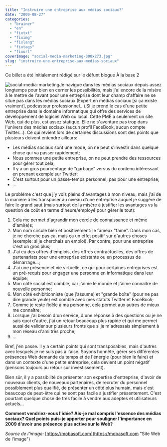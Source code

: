 ```yaml
---
title: "Instruire une entreprise aux médias sociaux?"
date: "2009-08-27"
categories: 
  - "brainer"
  - "en"
  - "fixtxt"
  - "fiximg"
  - "fixlang"
  - "fixtags"
  - "fixurl"
coverImage: "social-media-marketing-300x273.jpg"
slug: "instruire-une-entreprise-aux-medias-sociaux"
---
```


Ce billet a été initialement rédigé sur le défunt blogue À la base 2

![social-media-marketing](images/social-media-marketing-300x273.jpg "social-media-marketing")Je navigue dans les médias sociaux depuis assez longtemps pour bien en cerner les possibilités, mais j'ai encore de la misère à le mettre de l'avant pour une entreprise dont leur champ d'affaire ne se situe pas dans les médias sociaux (Expert en médias sociaux \[si ça existe vraiment\], podcasteur professionnel...).Si je prend le cas d'une petite entreprise dans le domaine informatique qui offre des services de développement de logiciel Web ou local. Cette PME a seulement un site Web, qui de plus, est assez statique. Elle ne s'aventure pas trop dans l'univers des médias sociaux (aucun profil FaceBook, aucun compte Twitter...). Ce qui revient lors de certaines discussions sont des points que plusieurs doivent entendre ailleurs:

- Les médias sociaux sont une mode, on ne peut s'investir dans quelque chose qui va passer rapidement;
- Nous sommes une petite entreprise, on ne peut prendre des ressources pour gérer tout cela;
- Il y a un gros pourcentage de "garbage" versus du contenu intéressant en prenant exemple sur Twitter;
- C'est surtout pour un passe-temps personnel, pas pour une entreprise;
- ...

Le problème c'est que j'y vois pleins d'avantages à mon niveau, mais j'ai de la manière à les transposer au niveau d'une entreprise auquel je suggère de faire le grand saut (mais surtout de la misère à justifier les avantages vs la question de coût en terme d'heure/employé pour gérer le tout):

1. Cela me permet d'agrandir mon cercle de connaissance et même d'ami(e)s;
2. Mon nom circule bien et positivement: le fameux "fame". Dans mon cas, je ne cherche pas ça, mais ça un effet positif sur d'autres choses (exemple: si je cherchais un emploi). Par contre, pour une entreprise c'est un gros plus;
3. J'ai eu des offres d'emplois, des offres contractuelles, des offres de partenariats pour une entreprise existante ou en processus de démarrage...;
4. J'ai une présence et vie virtuelle, ce qui pour certaines entreprises est un pré-requis pour engager une personne en informatique dans leur équipe;
5. Mon côté social est comblé, car j'aime le monde et j'aime connaître de nouvelle personne;
6. Mon côté exhibitionniste (que j'assume) et "grande boîte" (pour ne pas dire grande yeule) est comblé avec mes statuts Twitter et FaceBook;
7. Comme je reste fidèle à ma personne, cela permet aux autres de mieux me connaître;
8. Lorsque j'ai besoin d'un service, d'une réponse à des questions ou je ne sais quoi d'autre, j'ai un retour beaucoup plus rapide et qui me permet aussi de valider sur plusieurs fronts que si je m'adressais simplement à mon réseau d'ami très proche;
9. ...

Bref, j'en passe. Il y a certain points qui sont transposables, mais d'autres avec lesquels je ne suis pas à l'aise. Soyons honnête, gérer ses différentes présences Web demande du temps et de l'énergie (pour bien le faire) et dans un contexte d'une petite entreprise, cela devient un point négatif (pensons toujours au retour sur investissement).

Bien sûr, il y a possibilité de présenter son expertise d'entreprise, d'avoir de nouveaux clients, de nouveaux partenaires, de recruter du personnel possiblement plus qualifié, de présenter un côté plus humain, mais c'est beaucoup de peut-être qui ne sont pas facile à justifier présentement. C'est pourtant quelque chose de très facile à vendre aux adeptes et utilisateurs actuels...

  

**Comment vendriez-vous l'idée? Ais-je mal compris l'essence des médias sociaux? Quel points puis-je apporter pour souligner l'importance en 2009 d'avoir une présence plus active sur le Web?**

  

_Source de l'image:_ [https://mobasoft.com](https://mobasoft.com "Site Web de l'image")
